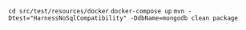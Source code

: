 
`cd src/test/resources/docker`
`docker-compose up`
`mvn -Dtest="HarnessNoSqlCompatibility" -DdbName=mongodb clean package`


